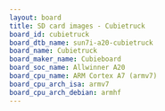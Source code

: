 ```yaml
---
layout: board
title: SD card images - Cubietruck
board_id: cubietruck
board_dtb_name: sun7i-a20-cubietruck
board_name: Cubietruck
board_maker_name: Cubieboard
board_soc_name: Allwinner A20
board_cpu_name: ARM Cortex A7 (armv7)
board_cpu_arch_isa: armv7
board_cpu_arch_debian: armhf
---
```

